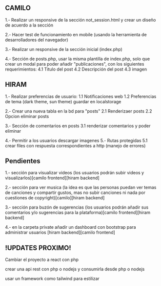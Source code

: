 ## CAMILO
1.- Realizar un responsive de la sección not_session.html y crear un diseño de acuerdo a la sección 

2.- Hacer test de funcionamiento en mobile (usando la herramienta de desarrolladores del navegador)

3.- Realizar un responsive de la sección inicial (index.php)

4.- Sección de posts.php, usar la misma plantilla de index.php, solo que crear un modal para poder añadir "publicaciones", con los siguientes requerimientos:
    4.1 Titulo del post
    4.2 Descripción del post
    4.3 imagen

## HIRAM
1.- Realizar preferencias de usuario:
 1.1 Notificaciones web
 1.2 Preferencias de tema (dark theme, sun theme) guardar en localstorage

2.- Crear una nueva tabla en la bd para "posts"
 2.1 Renderizaer posts
 2.2 Opcion eliminar posts

3.- Sección de comentarios en posts
 3.1 renderizar comentarios y poder eliminar 

4.- Permitir a los usuarios descargar imagenes
5.- Rutas protegidas
 5.1 crear files con respuesta correspondientes a http (manejo de errores)


## Pendientes 
1.- sección para visualizar videos (los usuarios podrán subir videos y visualizarlos)[camilo frontend][hiram backend]

2.- sección para ver musica (la idea es que las personas puedan ver temas de canciones y compartir gustos, mas no subir canciones ni nada por cuestiones de copyright)[camilo][hiram backend]

3.- sección para buzón de sugerencias (los usuarios podrán añadir sus comentarios y/o sugerencias para la plataforma)[camilo frontend][hiram backend]

4.- en la carpeta private añadir un dashboard con bootstrap para administrar usuarios [hiram backend][camilo frontend]





## !UPDATES PROXIMO! ##
Cambiar el proyecto a react con php

crear una api rest con php o nodejs  y consumirla desde php o nodejs

usar un framework como tailwind para estilizar 